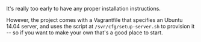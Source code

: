 It's really too early to have any proper installation instructions.

However, the project comes with a Vagrantfile that specifies an Ubuntu 14.04 server, and uses the script at `/svr/cfg/setup-server.sh` to provision it -- so if you want to make your own that's a good place to start.